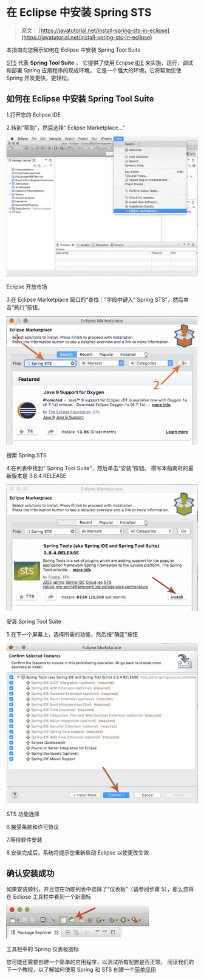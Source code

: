 # 在 Eclipse 中安装 Spring STS

> 原文： [https://javatutorial.net/install-spring-sts-in-eclipse](https://javatutorial.net/install-spring-sts-in-eclipse)

本指南向您展示如何在 Eclipse 中安装 Spring Tool Suite

[STS](https://spring.io/tools/sts) 代表 **Spring Tool Suite** 。 它提供了使用 Eclipse [IDE](https://javatutorial.net/choose-your-java-ide-eclipse-netbeans-and-intellij-idea) 来实施，运行，调试和部署 Spring 应用程序的现成环境。 它是一个强大的环境，它将帮助您使 Spring 开发更快，更轻松。

## 如何在 Eclipse 中安装 Spring Tool Suite

1.打开您的 Eclipse IDE

2.转到“帮助”，然后选择“ Eclipse Marketplace…”

![Eclipse open marketplace](img/298de9ba2a37bf4f8d061e86d43f4d12.jpg)

Eclipse 开放市场

3.在 Eclipse Marketplace 窗口的“查找：”字段中键入“ Spring STS”，然后单击“执行”按钮。

![Search for Spring STS](img/132cf075c394f7a384fd6cbfd33925df.jpg)

搜索 Spring STS

4.在列表中找到“ Spring Tool Suite”，然后单击“安装”按钮。 撰写本指南时的最新版本是 3.8.4.RELEASE

![Install Spring Tool Suite](img/e48db04f34d9a35a2cb608e045da34a1.jpg)

安装 Spring Tool Suite

5.在下一个屏幕上，选择所需的功能，然后按“确定”按钮

![STS features selection](img/ce0468efe7950854030b96be931f728e.jpg)

STS 功能选择

6.接受条款和许可协议

7.等待软件安装

8.安装完成后，系统将提示您重新启动 Eclipse 以使更改生效

## 确认安装成功

如果安装顺利，并且您在功能列表中选择了“仪表板”（请参阅​​步骤 5），那么您将在 Eclipse 工具栏中看到一个新图标

![Spring dashboard icon in toolbar](img/9efed4a0af8d6daf56be7eaa737a565b.jpg)

工具栏中的 Spring 仪表板图标

您可能还需要创建一个简单的应用程序，以测试所有配置是否正常。 阅读我们的下一个教程，以了解如何使用 Spring 和 STS 创建一个[简单应用](https://javatutorial.net/spring-web-app-sts)